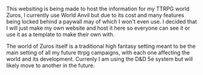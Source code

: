 This websiting is being made to host the information for my TTRPG world Zuros, I currently use World Anvil but due to its cost and many features being locked behind a paywall may of which I won't even use. I decided that I will just make my own website and host it here so everyone can see it or use it as a template to make their own with. 

The world of Zuros itself is a traditional high fantasy setting meant to be the main setting of all my future ttrpg campaigns, with each one affecting the world and its development. Currenly I am using the D&D 5e system but will likely move to another in the future.

